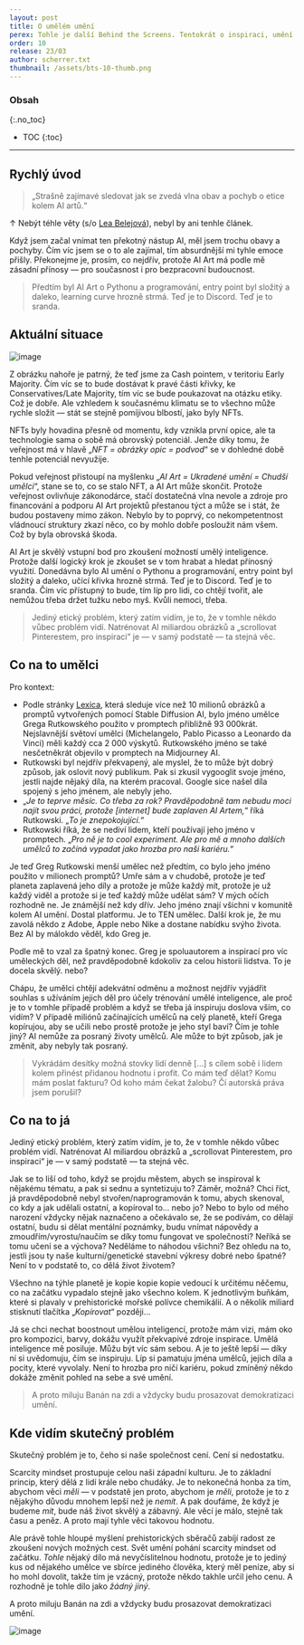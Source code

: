 ```yaml
---
layout: post
title: O umělém umění
perex: Tohle je další Behind the Screens. Tentokrát o inspiraci, umění a etice výtvorů umělé inteligence.
order: 10
release: 23/03
author: scherrer.txt
thumbnail: /assets/bts-10-thumb.png
---
```


### Obsah
{:.no_toc}

* TOC
{:toc}

---

## Rychlý úvod
> „Strašně zajímavé sledovat jak se zvedá vlna obav a pochyb o etice kolem AI artů.“

↑ Nebýt téhle věty (s/o [Lea Belejová](https://linktr.ee/lea_be_linky)), nebyl by ani tenhle článek.

Když jsem začal vnímat ten překotný nástup AI, měl jsem trochu obavy a pochyby. Čím víc jsem se o to ale zajímal, tím absurdnější mi tyhle emoce přišly. Překonejme je, prosím, co nejdřív, protože AI Art má podle mě zásadní přínosy — pro současnost i pro bezpracovní budoucnost.

> Předtím byl AI Art o Pythonu a programování, entry point byl složitý a daleko, learning curve hrozně strmá. Teď je to Discord. Teď je to sranda.

## Aktuální situace

![image](https://miro.medium.com/v2/resize:fit:720/format:webp/0*dd3d5uRzIjd-b9gk.png)

Z obrázku nahoře je patrný, že teď jsme za Cash pointem, v teritoriu Early Majority. Čím víc se to bude dostávat k pravé části křivky, ke Conservatives/Late Majority, tím víc se bude poukazovat na otázku etiky. Což je dobře. Ale vzhledem k současnému klimatu se to všechno může rychle složit — stát se stejně pomíjivou blbostí, jako byly NFTs.

NFTs byly hovadina přesně od momentu, kdy vznikla první opice, ale ta technologie sama o sobě má obrovský potenciál. Jenže díky tomu, že veřejnost má v hlavě „_NFT = obrázky opic = podvod_“ se v dohledné době tenhle potenciál nevyužije.

Pokud veřejnost přistoupí na myšlenku „_AI Art = Ukradené umění = Chudší umělci_“, stane se to, co se stalo NFT, a AI Art může skončit. Protože veřejnost ovlivňuje zákonodárce, stačí dostatečná vlna nevole a zdroje pro financování a podporu AI Art projektů přestanou týct a může se i stát, že budou postaveny mimo zákon. Nebylo by to poprvý, co nekompetentnost vládnoucí struktury zkazí něco, co by mohlo dobře posloužit nám všem. Což by byla obrovská škoda.

AI Art je skvělý vstupní bod pro zkoušení možností umělý inteligence. Protože další logický krok je zkoušet se v tom hrabat a hledat přínosný využití. Donedávna bylo AI umění o Pythonu a programování, entry point byl složitý a daleko, učící křivka hrozně strmá. Teď je to Discord. Teď je to sranda. Čím víc přístupný to bude, tím líp pro lidi, co chtějí tvořit, ale nemůžou třeba držet tužku nebo myš. Kvůli nemoci, třeba.

> Jediný etický problém, který zatím vidím, je to, že v tomhle někdo vůbec problém vidí. Natrénovat AI miliardou obrázků a „scrollovat Pinterestem, pro inspiraci” je — v samý podstatě — ta stejná věc.

## Co na to umělci
Pro kontext:
- Podle stránky [Lexica](https://lexica.art/), která sleduje více než 10 milionů obrázků a promptů vytvořených pomocí Stable Diffusion AI, bylo jméno umělce Grega Rutkowského použito v promptech přibližně 93 000krát. Nejslavnější světoví umělci (Michelangelo, Pablo Picasso a Leonardo da Vinci) měli každý cca 2 000 výskytů. Rutkowského jméno se také nesčetněkrát objevilo v promptech na Midjourney AI.
- Rutkowski byl nejdřív překvapený, ale myslel, že to může být dobrý způsob, jak oslovit nový publikum. Pak si zkusil vygooglit svoje jméno, jestli najde nějaký díla, na kterém pracoval. Google sice našel díla spojený s jeho jménem, ale nebyly jeho.
- „_Je to teprve měsíc. Co třeba za rok? Pravděpodobně tam nebudu moci najít svou práci, protože [internet] bude zaplaven AI Artem,_“ říká Rutkowski. „_To je znepokojující._“
- Rutkowski říká, že se nediví lidem, kteří používají jeho jméno v promptech. „_Pro ně je to cool experiment. Ale pro mě a mnoho dalších umělců to začíná vypadat jako hrozba pro naši kariéru._“

Je teď Greg Rutkowski menší umělec než předtím, co bylo jeho jméno použito v milionech promptů? Umře sám a v chudobě, protože je teď planeta zaplavená jeho díly a protože je může každý mít, protože je už každý viděl a protože si je teď každý může udělat sám? V mých očích rozhodně ne. Je známější než kdy dřív. Jeho jméno znají všichni v komunitě kolem AI umění. Dostal platformu. Je to TEN umělec. Další krok je, že mu zavolá někdo z Adobe, Apple nebo Nike a dostane nabídku svýho života. Bez AI by málokdo věděl, kdo Greg je.

Podle mě to vzal za špatný konec. Greg je spoluautorem a inspirací pro víc uměleckých děl, než pravděpodobně kdokoliv za celou historii lidstva. To je docela skvělý. nebo?

Chápu, že umělci chtějí adekvátní odměnu a možnost nejdřív vyjádřit souhlas s užíváním jejich děl pro účely trénování umělé inteligence, ale proč je to v tomhle případě problém a když se třeba já inspiruju doslova vším, co vidím? V případě miliónů začínajících umělců na celý planetě, kteří Grega kopírujou, aby se učili nebo prostě protože je jeho styl baví? Čím je tohle jiný? AI nemůže za posraný životy umělců. Ale může to být způsob, jak je změnit, aby nebyly tak posraný.

> Vykrádám desítky možná stovky lidí denně […] s cílem sobě i lidem kolem přinést přidanou hodnotu i profit. Co mám teď dělat? Komu mám poslat fakturu? Od koho mám čekat žalobu? Čí autorská práva jsem porušil?

## Co na to já
Jediný etický problém, který zatím vidím, je to, že v tomhle někdo vůbec problém vidí. Natrénovat AI miliardou obrázků a „scrollovat Pinterestem, pro inspiraci“ je — v samý podstatě — ta stejná věc.

Jak se to liší od toho, když se projdu městem, abych se inspiroval k nějakému tématu, a pak si sednu a syntetizuju to? Záměr, možná? Chci říct, já pravděpodobně nebyl stvořen/naprogramován k tomu, abych skenoval, co kdy a jak udělali ostatní, a kopíroval to… nebo jo? Nebo to bylo od mého narození vždycky nějak naznačeno a očekávalo se, že se podívám, co dělají ostatní, budu si dělat mentální poznámky, budu vnímat nápovědy a zmoudřím/vyrostu/naučím se díky tomu fungovat ve společnosti? Neříká se tomu učení se a výchova? Neděláme to náhodou všichni? Bez ohledu na to, jestli jsou ty naše kulturní/genetické stavební výkresy dobré nebo špatné? Není to v podstatě to, co dělá život životem?

Všechno na týhle planetě je kopie kopie kopie vedoucí k určitému něčemu, co na začátku vypadalo stejně jako všechno kolem. K jednotlivým buňkám, které si plavaly v prehistorické mořské polívce chemikálií. A o několik miliard stisknutí tlačítka „_Kopírovat_“ později…

Já se chci nechat boostnout umělou inteligencí, protože mám vizi, mám oko pro kompozici, barvy, dokážu využít překvapivé zdroje inspirace. Umělá inteligence mě posiluje. Můžu být víc sám sebou. A je to ještě lepší — díky ní si uvědomuju, čím se inspiruju. Líp si pamatuju jména umělců, jejich díla a pocity, které vyvolaly. Není to hrozba pro ničí kariéru, pokud zmíněný někdo dokáže změnit pohled na sebe a své umění.

> A proto miluju Banán na zdi a vždycky budu prosazovat demokratizaci umění.

## Kde vidím skutečný problém
Skutečný problém je to, čeho si naše společnost cení. Cení si nedostatku.

Scarcity mindset prostupuje celou naši západní kulturu. Je to základní princip, který dělá z lidí krále nebo chudáky. Je to nekonečná honba za tím, abychom věci _měli_ — v podstatě jen proto, abychom je _měli_, protože je to z nějakýho důvodu mnohem lepší než je _nemít_. A pak doufáme, že když je budeme _mít_, bude náš život skvělý a zábavný. Ale věcí je málo, stejně tak času a peněz. A proto mají tyhle věci takovou hodnotu.

Ale právě tohle hloupé myšlení prehistorických sběračů zabíjí radost ze zkoušení nových možných cest. Svět umění pohání scarcity mindset od začátku. _Tohle_ nějaký dílo má nevyčíslitelnou hodnotu, protože je to jediný kus od nějakého umělce ve sbírce jediného člověka, který měl peníze, aby si ho mohl dovolit, takže tím je vzácný, protože někdo takhle určil jeho cenu. A rozhodně je tohle dílo jako _žádný jiný_.

A proto miluju Banán na zdi a vždycky budu prosazovat demokratizaci umění.

![image](https://miro.medium.com/v2/resize:fit:720/format:webp/0*PuoQD1Zr4UwlrKZU.jpg)
